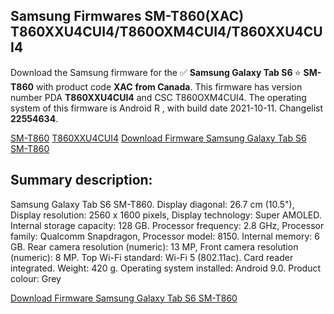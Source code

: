 <h2>Samsung Firmwares SM-T860(XAC) T860XXU4CUI4/T860OXM4CUI4/T860XXU4CUI4</h2>
Download the Samsung firmware for the ✅ <strong>Samsung Galaxy Tab S6 </strong> ⭐ <strong>SM-T860</strong> with product code <strong>XAC</strong> <strong> from Canada</strong>. This firmware has version number PDA <strong>T860XXU4CUI4</strong> and CSC T860OXM4CUI4. The operating system of this firmware is Android R , with build date 2021-10-11. Changelist <strong>22554634</strong>.


[SM-T860](https://samfirm.shop/samsung/model/SM-T860)
[T860XXU4CUI4](https://samfirm.shop/samsung/pda/T860XXU4CUI4)
[Download Firmware Samsung Galaxy Tab S6 SM-T860](https://samfirm.shop/samsung/firmware/463989)
<h2>Summary description:</h2>
<p>Samsung Galaxy Tab S6 SM-T860. Display diagonal: 26.7 cm (10.5"), Display resolution: 2560 x 1600 pixels, Display technology: Super AMOLED. Internal storage capacity: 128 GB. Processor frequency: 2.8 GHz, Processor family: Qualcomm Snapdragon, Processor model: 8150. Internal memory: 6 GB. Rear camera resolution (numeric): 13 MP, Front camera resolution (numeric): 8 MP. Top Wi-Fi standard: Wi-Fi 5 (802.11ac). Card reader integrated. Weight: 420 g. Operating system installed: Android 9.0. Product colour: Grey</p>


[Download Firmware Samsung Galaxy Tab S6 SM-T860](https://samfirm.shop/samsung/firmware/463989)
